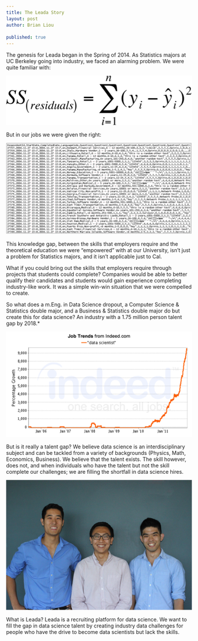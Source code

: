```yaml
---
title: The Leada Story
layout: post
author: Brian Liou

published: true
---
```


The genesis for Leada began in the Spring of 2014. As Statistics majors at UC Berkeley going into industry, we faced an alarming problem. We were quite familiar with:

![Alt text](/assets/images/The_Leada_Story/Statproof.png)

But in our jobs we were given the right:

![Alt text](/assets/images/The_Leada_Story/data.png)


This knowledge gap, between the skills that employers require and the theoretical education we were “empowered” with at our University, isn’t just a problem for Statistics majors, and it isn’t applicable just to Cal.

What if you could bring out the skills that employers require through projects that students could complete? Companies would be able to better qualify their candidates and students would gain experience completing industry-like work. It was a simple win-win situation that we were compelled to create.

So what does a m.Eng. in Data Science dropout, a Computer Science & Statistics double major, and a Business & Statistics double major do but create this for data science? An industry with a 1.75 million person talent gap by 2018.*

![Alt text](/assets/images/The_Leada_Story/dsjobs.png)

But is it really a talent gap? We believe data science is an interdisciplinary subject and can be tackled from a variety of backgrounds (Physics, Math, Economics, Business). We believe that the talent exists. The skill however, does not, and when individuals who have the talent but not the skill complete our challenges; we are filling the shortfall in data science hires.

![Alt text](/assets/images/The_Leada_Story/group_shot.png)

What is Leada? Leada is a recruiting platform for data science. We want to fill the gap in data science talent by creating industry data challenges for people who have the drive to become data scientists but lack the skills.
